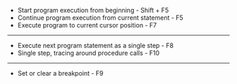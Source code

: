 * Start program execution from beginning - Shift + F5
* Continue program execution from current statement - F5
* Execute program to current cursor position - F7
---
* Execute next program statement as a single step - F8
* Single step, tracing around procedure calls - F10
---
* Set or clear a breakpoint - F9
